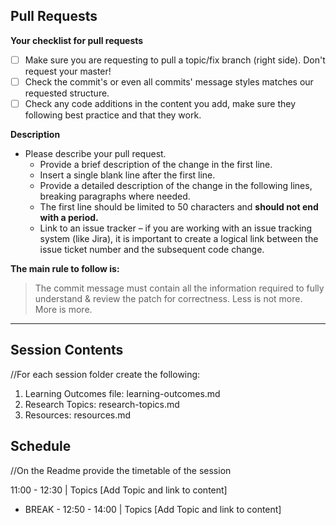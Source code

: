 ## Pull Requests

**Your checklist for pull requests**
- [ ] Make sure you are requesting to pull a topic/fix branch (right side). Don't request your master!
- [ ] Check the commit's or even all commits' message styles matches our requested structure.
- [ ] Check any code additions in the content you add, make sure they following best practice and that they work. 

**Description**
* Please describe your pull request.
  * Provide a brief description of the change in the first line.
  * Insert a single blank line after the first line.
  * Provide a detailed description of the change in the following lines, breaking paragraphs where needed.
  * The first line should be limited to 50 characters and **should not end with a period.**
  * Link to an issue tracker – if you are working with an issue tracking system (like Jira), it is important to create a logical link between the issue ticket number and the subsequent code change.

**The main rule to follow is:**
> The commit message must contain all the information required to fully understand & review the patch for correctness. Less is not more. More is more.
-------

## Session Contents
//For each session folder create the following:

1. Learning Outcomes file: learning-outcomes.md
2. Research Topics: research-topics.md 
3. Resources: resources.md 

## Schedule
//On the Readme provide the timetable of the session 

11:00 - 12:30 | Topics [Add Topic and link to content] 
- BREAK -
12:50 - 14:00 | Topics [Add Topic and link to content] 
